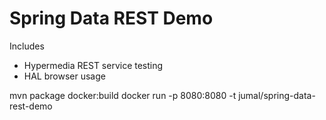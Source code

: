 # Spring Data REST Demo
Includes
* Hypermedia REST service testing
* HAL browser usage

mvn package docker:build
docker run -p 8080:8080 -t jumal/spring-data-rest-demo
